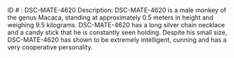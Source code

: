 ID # : DSC-MATE-4620
Description: DSC-MATE-4620 is a male monkey of the genus Macaca, standing at approximately 0.5 meters in height and weighing 9.5 kilograms. DSC-MATE-4620 has a long silver chain necklace and a candy stick that he is constantly seen holding. Despite his small size, DSC-MATE-4620 has shown to be extremely intelligent, cunning and has a very cooperative personality.